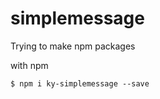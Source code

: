 # simplemessage

Trying to make npm packages

with npm
```shell
$ npm i ky-simplemessage --save
```
